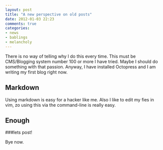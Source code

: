 ```yaml
---
layout: post
title: "A new perspective on old posts"
date: 2012-01-03 22:23
comments: true
categories: 
- news
- bablings
- melancholy
---
```

There is no way of telling why I do this every time. This must be CMS/Blogging system number 100 or more I have tried. Maybe I should do something with that passion. Anyway, I have installed Octopress and I am writing my first blog right now.

Markdown
---------
Using markdown is easy for a hacker like me. Also I like to edit my fies in vim, zo using this via the command-line is really easy.

Enough
------
###lets post!

Bye now.
